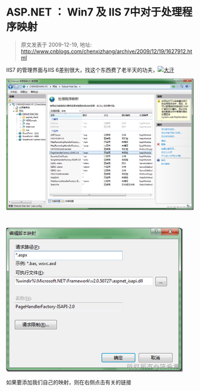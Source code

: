 # ASP.NET ： Win7 及 IIS 7中对于处理程序映射 
> 原文发表于 2009-12-19, 地址: http://www.cnblogs.com/chenxizhang/archive/2009/12/19/1627912.html 


IIS7 的管理界面与IIS 6差别很大，找这个东西费了老半天的功夫，[![大汗](./images/1627912-%E5%A4%A7%E6%B1%97_thumb.gif "大汗")](http://images.cnblogs.com/cnblogs_com/chenxizhang/WindowsLiveWriter/ASP.NETWin7IIS7_11AF4/%E5%A4%A7%E6%B1%97_2.gif) 

 [![image](./images/1627912-image_thumb.png "image")](http://images.cnblogs.com/cnblogs_com/chenxizhang/WindowsLiveWriter/ASP.NETWin7IIS7_11AF4/image_2.png) 

  

 [![image](./images/1627912-image_thumb_1.png "image")](http://images.cnblogs.com/cnblogs_com/chenxizhang/WindowsLiveWriter/ASP.NETWin7IIS7_11AF4/image_4.png) 

 如果要添加我们自己的映射，则在右侧点击有关的链接

